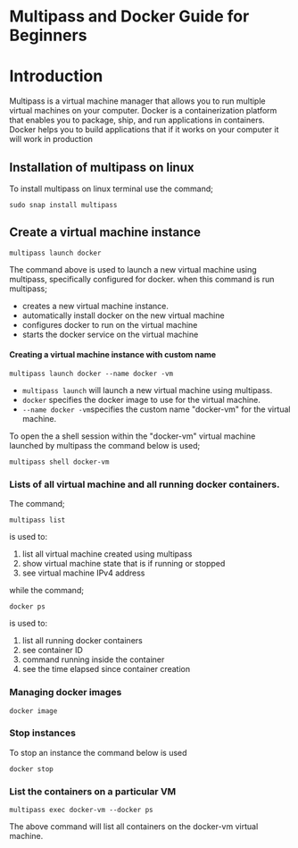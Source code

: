 # Multipass and Docker Guide for Beginners  


# Introduction

Multipass is a virtual machine manager that allows you to run multiple virtual machines on your computer. Docker is a containerization platform that enables you to package, ship, and run applications in containers. Docker helps you to build applications that if it works on your computer it will work in production

## Installation of multipass on linux

To install multipass on linux terminal use the command;
```shell
sudo snap install multipass
```
## Create a virtual machine instance

```shell
multipass launch docker
```
The command above is used to launch a new virtual machine using multipass, specifically configured for docker.
when this command is run multipass;
+ creates a new virtual machine instance.
+  automatically install docker on the new virtual machine
+ configures docker to run on the virtual machine
+ starts the docker service on the virtual machine

#### Creating a virtual machine instance with custom name
```shell
multipass launch docker --name docker -vm
```
+ ```multipass launch``` will launch a new virtual machine using multipass.
+ ```docker``` specifies the docker image to use for the virtual machine.
+ ```--name docker -vm```specifies the custom name "docker-vm" for the virtual machine.

To open the a shell session within the "docker-vm" virtual machine launched by multipass the command below is used;
```shell
multipass shell docker-vm
```
 ### Lists of all virtual machine and all running docker containers. 

The command;
```shell
multipass list
```
is used to:
1. list all virtual machine created using multipass
1. show virtual machine state that is if running or stopped
1. see virtual machine IPv4 address

while the command;
```shell
docker ps
```
is used to:
1. list all running docker containers
1. see container ID
1. command running inside the container
1. see the time elapsed since container creation

### Managing docker images 
```shell
docker image
```
### Stop instances
To stop an instance the command below is used
```shell
docker stop
```
### List the containers on a particular VM
```shell
multipass exec docker-vm --docker ps
```
The above command will list all containers on the docker-vm virtual machine.


